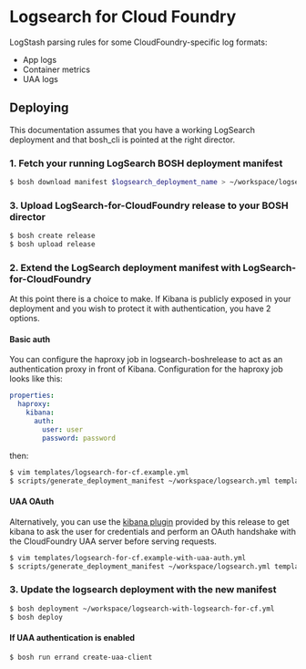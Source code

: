 # Logsearch for Cloud Foundry

LogStash parsing rules for some CloudFoundry-specific log formats:

* App logs
* Container metrics
* UAA logs

## Deploying

This documentation assumes that you have a working LogSearch deployment and that bosh_cli is pointed at the right director.

### 1. Fetch your running LogSearch BOSH deployment manifest

```sh
$ bosh download manifest $logsearch_deployment_name > ~/workspace/logsearch.yml
```

### 3. Upload LogSearch-for-CloudFoundry release to your BOSH director

```sh
$ bosh create release
$ bosh upload release
```

### 2. Extend the LogSearch deployment manifest with LogSearch-for-CloudFoundry

At this point there is a choice to make. If Kibana is publicly exposed in your deployment and you wish to protect it with authentication, you have 2 options.

#### Basic auth

You can configure the haproxy job in logsearch-boshrelease to act as an authentication proxy in front of Kibana. Configuration for the haproxy job looks like this:

```yaml
properties:
  haproxy:
    kibana:
      auth:
        user: user
        password: password
```

then:

```sh
$ vim templates/logsearch-for-cf.example.yml
$ scripts/generate_deployment_manifest ~/workspace/logsearch.yml templates/logsearch-for-cf.example.yml > ~/workspace/logsearch-with-logsearch-for-cf.yml
```

#### UAA OAuth

Alternatively, you can use the [kibana plugin](https://github.com/logsearch/logsearch-for-cloudfoundry/tree/master/src/kibana-cf_authentication) provided by this release to get kibana to ask the user for credentials and perform an OAuth handshake with the CloudFoundry UAA server before serving requests.

```sh
$ vim templates/logsearch-for-cf.example-with-uaa-auth.yml
$ scripts/generate_deployment_manifest ~/workspace/logsearch.yml templates/logsearch-for-cf.example-with-uaa-auth.yml > ~/workspace/logsearch-with-logsearch-for-cf.yml
```

### 3. Update the logsearch deployment with the new manifest

```sh
$ bosh deployment ~/workspace/logsearch-with-logsearch-for-cf.yml
$ bosh deploy
```

#### If UAA authentication is enabled

```sh
$ bosh run errand create-uaa-client
```
